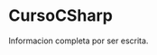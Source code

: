 # CursoCSharp
<!----Descripción---->
Informacion completa por ser escrita.
<!----Separador de la descripción---->
<!----Detalles---->
<!----Separador de los detalles---->